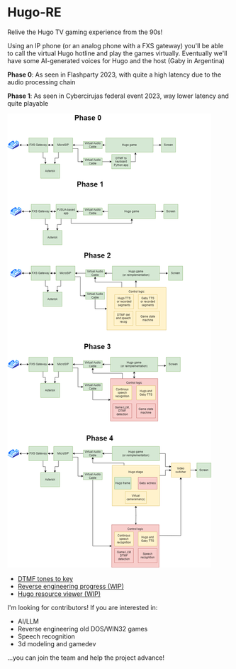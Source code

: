 # Hugo-RE
Relive the Hugo TV gaming experience from the 90s!

Using an IP phone (or an analog phone with a FXS gateway) you'll be able to call the virtual Hugo hotline and play the games virtually.
Eventually we'll have some AI-generated voices for Hugo and the host (Gaby in Argentina)

**Phase 0**: As seen in Flashparty 2023, with quite a high latency due to the audio processing chain

**Phase 1**: As seen in Cybercirujas federal event 2023, way lower latency and quite playable

![Remake](docs/hugoremake.drawio.png)

- [DTMF tones to key](dtmf-to-keys/)
- [Reverse engineering progress (WIP)](docs/reverse.md)
- [Hugo resource viewer (WIP)](viewer/)

I'm looking for contributors! If you are interested in:
- AI/LLM
- Reverse engineering old DOS/WIN32 games
- Speech recognition
- 3d modeling and gamedev

...you can join the team and help the project advance!
